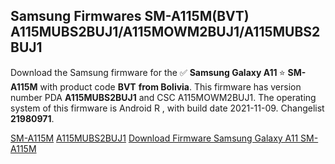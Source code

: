 <h2>Samsung Firmwares SM-A115M(BVT) A115MUBS2BUJ1/A115MOWM2BUJ1/A115MUBS2BUJ1</h2>
Download the Samsung firmware for the ✅ <strong>Samsung Galaxy A11 </strong> ⭐ <strong>SM-A115M</strong> with product code <strong>BVT</strong> <strong> from Bolivia</strong>. This firmware has version number PDA <strong>A115MUBS2BUJ1</strong> and CSC A115MOWM2BUJ1. The operating system of this firmware is Android R , with build date 2021-11-09. Changelist <strong>21980971</strong>.


[SM-A115M](https://samfirm.shop/samsung/model/SM-A115M)
[A115MUBS2BUJ1](https://samfirm.shop/samsung/pda/A115MUBS2BUJ1)
[Download Firmware Samsung Galaxy A11 SM-A115M](https://samfirm.shop/samsung/firmware/473118)
